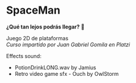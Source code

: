 # SpaceMan
**¿Qué tan lejos podrás llegar?** 🚀

Juego 2D de plataformas <br>
_Curso impartido por Juan Gabriel Gomila en Platzi_


Effects sound: 
- PotionDrinkLONG.wav by Jamius
- Retro video game sfx - Ouch by OwlStorm
